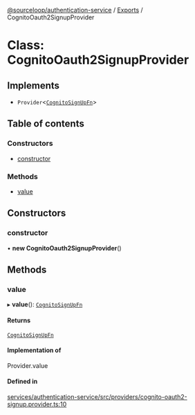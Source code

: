 [@sourceloop/authentication-service](../README.md) / [Exports](../modules.md) / CognitoOauth2SignupProvider

# Class: CognitoOauth2SignupProvider

## Implements

- `Provider`<[`CognitoSignUpFn`](../interfaces/CognitoSignUpFn.md)\>

## Table of contents

### Constructors

- [constructor](CognitoOauth2SignupProvider.md#constructor)

### Methods

- [value](CognitoOauth2SignupProvider.md#value)

## Constructors

### constructor

• **new CognitoOauth2SignupProvider**()

## Methods

### value

▸ **value**(): [`CognitoSignUpFn`](../interfaces/CognitoSignUpFn.md)

#### Returns

[`CognitoSignUpFn`](../interfaces/CognitoSignUpFn.md)

#### Implementation of

Provider.value

#### Defined in

[services/authentication-service/src/providers/cognito-oauth2-signup.provider.ts:10](https://github.com/codeweb05/repo1/blob/a4cf318/services/authentication-service/src/providers/cognito-oauth2-signup.provider.ts#L10)
